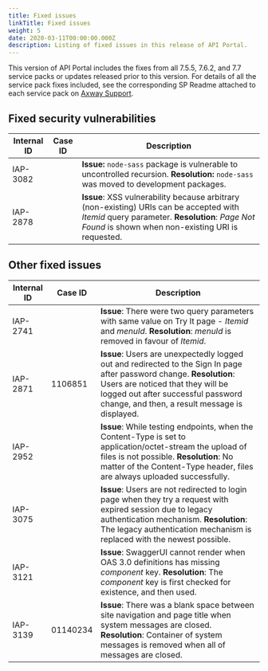 ```yaml
---
title: Fixed issues
linkTitle: Fixed issues
weight: 5
date: 2020-03-11T00:00:00.000Z
description: Listing of fixed issues in this release of API Portal.
---
```


This version of API Portal includes the fixes from all 7.5.5, 7.6.2, and 7.7 service packs or updates released prior to this version. For details of all the service pack fixes included, see the corresponding SP Readme attached to each service pack on [Axway Support](https://support.axway.com).

## Fixed security vulnerabilities

<!-- TODO copy and paste the list from confluence -->

| Internal ID | Case ID | Description                                                                                                                                                                                       |
| ----------- | ------- | ------------------------------------------------------------------------------------------------------------------------------------------------------------------------------------------------- |
| IAP-3082    |         | **Issue:** `node-sass` package is vulnerable to uncontrolled recursion. **Resolution:** `node-sass` was moved to development packages.|
| IAP-2878    |         | **Issue**: XSS vulnerability because arbitrary (non-existing) URIs can be accepted with _Itemid_ query parameter. **Resolution**: _Page Not Found_ is shown when non-existing URI is requested. |

## Other fixed issues

<!-- TODO copy and paste the list from confluence -->

| Internal ID | Case ID | Description                                                                                                                                                                                                                                          |
| ----------- | ------- | ---------------------------------------------------------------------------------------------------------------------------------------------------------------------------------------------------------------------------------------------------- |
| IAP-2741    |         | **Issue**: There were two query parameters with same value on Try It page - _Itemid_ and _menuId_. **Resolution**: _menuId_ is removed in favour of _Itemid_.                                                                                    |
| IAP-2871    | 1106851 | **Issue**: Users are unexpectedly logged out and redirected to the Sign In page after password change. **Resolution**: Users are noticed that they will be logged out after successful password change, and then, a result message is displayed. |
| IAP-2952    |         | **Issue**: While testing endpoints, when the Content-Type is set to application/octet-stream the upload of files is not possible. **Resolution**: No matter of the Content-Type header, files are always uploaded successfully.                  |
| IAP-3075    |         | **Issue**: Users are not redirected to login page when they try a request with expired session due to legacy authentication mechanism. **Resolution**: The legacy authentication mechanism is replaced with the newest possible.                  |
| IAP-3121    |         | **Issue**: SwaggerUI cannot render when OAS 3.0 definitions has missing _component_ key. **Resolution**: The _component_ key is first checked for existence, and then used.                                                                       |
| IAP-3139    | 01140234 | **Issue**: There was a blank space between site navigation and page title when system messages are closed. **Resolution**: Container of system messages is removed when all of messages are closed.                                                                       |
